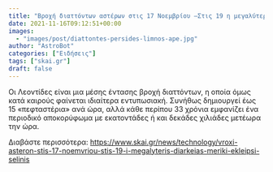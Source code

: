 ```yaml
---
title: "Βροχή διαττόντων αστέρων στις 17 Νοεμβρίου –Στις 19 η μεγαλύτερης διάρκειας μερική έκλειψη Σελήνης του αιώνα μας"
date: 2021-11-16T09:12:51+00:00
images:
  - "images/post/diattontes-persides-limnos-ape.jpg"
author: "AstroBot"
categories: ["Ειδήσεις"]
tags: ["skai.gr"]
draft: false
---
```


Οι Λεοντίδες είναι μια μέσης έντασης βροχή διαττόντων, η οποία όμως κατά καιρούς φαίνεται ιδιαίτερα εντυπωσιακή. Συνήθως δημιουργεί έως 15 «πεφταστέρια» ανά ώρα, αλλά κάθε περίπου 33 χρόνια εμφανίζει ένα περιοδικό αποκορύφωμα με εκατοντάδες ή και δεκάδες χιλιάδες μετέωρα την ώρα.

Διαβάστε περισσότερα: https://www.skai.gr/news/technology/vroxi-asteron-stis-17-noemvriou-stis-19-i-megalyteris-diarkeias-meriki-ekleipsi-selinis
